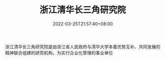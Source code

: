 ﻿---
weight: 
title: "浙江清华长三角研究院"
description: "浙江清华长三角研究院是由浙江省人民政府与清华大学本着优势互补、共同发展的精神联合组建的研究机构，为实行企业化管理的事业单位"
date: 2022-03-25T21:57:40+08:00
lastmod: 2022-03-25T16:45:40+08:00
draft: false
authors: ["Metabd"]
featuredImage: "zhejiangqinghuachangsanjiaoyanjiuyuan.png"
link: ""
tags: ["投资机构","浙江清华长三角研究院"]
categories: ["navigation"]
navigation: ["投资机构"]
lightgallery: true
toc: true
pinned: false
recommend: false
recommend1: false
---
浙江清华长三角研究院是由浙江省人民政府与清华大学本着优势互补、共同发展的精神联合组建的研究机构，为实行企业化管理的事业单位
